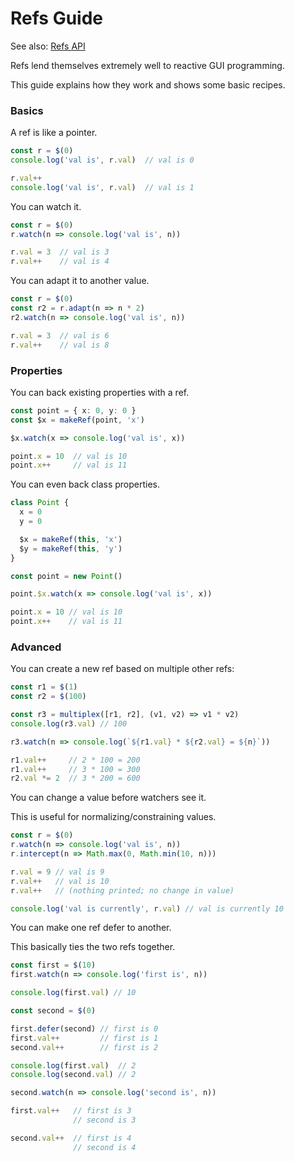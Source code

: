 # Refs Guide

See also: [Refs API](/api/refs.html)

Refs lend themselves extremely well to reactive GUI programming.

This guide explains how they work and shows some basic recipes.

### Basics

A ref is like a pointer.

```typescript
const r = $(0)
console.log('val is', r.val)  // val is 0

r.val++
console.log('val is', r.val)  // val is 1
```

You can watch it.

```typescript
const r = $(0)
r.watch(n => console.log('val is', n))

r.val = 3  // val is 3
r.val++    // val is 4
```

You can adapt it to another value.

```typescript
const r = $(0)
const r2 = r.adapt(n => n * 2)
r2.watch(n => console.log('val is', n))

r.val = 3  // val is 6
r.val++    // val is 8
```

### Properties

You can back existing properties with a ref.

```typescript
const point = { x: 0, y: 0 }
const $x = makeRef(point, 'x')

$x.watch(x => console.log('val is', x))

point.x = 10  // val is 10
point.x++     // val is 11
```

You can even back class properties.

```typescript
class Point {
  x = 0
  y = 0

  $x = makeRef(this, 'x')
  $y = makeRef(this, 'y')
}

const point = new Point()

point.$x.watch(x => console.log('val is', x))

point.x = 10 // val is 10
point.x++    // val is 11
```

### Advanced

You can create a new ref based on multiple other refs:

```typescript
const r1 = $(1)
const r2 = $(100)

const r3 = multiplex([r1, r2], (v1, v2) => v1 * v2)
console.log(r3.val) // 100

r3.watch(n => console.log(`${r1.val} * ${r2.val} = ${n}`))

r1.val++     // 2 * 100 = 200
r1.val++     // 3 * 100 = 300
r2.val *= 2  // 3 * 200 = 600
```

You can change a value before watchers see it.

This is useful for normalizing/constraining values.

```typescript
const r = $(0)
r.watch(n => console.log('val is', n))
r.intercept(n => Math.max(0, Math.min(10, n)))

r.val = 9 // val is 9
r.val++   // val is 10
r.val++   // (nothing printed; no change in value)

console.log('val is currently', r.val) // val is currently 10
```

You can make one ref defer to another.

This basically ties the two refs together.

```typescript
const first = $(10)
first.watch(n => console.log('first is', n))

console.log(first.val) // 10

const second = $(0)

first.defer(second) // first is 0
first.val++         // first is 1
second.val++        // first is 2

console.log(first.val)  // 2
console.log(second.val) // 2

second.watch(n => console.log('second is', n))

first.val++   // first is 3
              // second is 3

second.val++  // first is 4
              // second is 4
```
